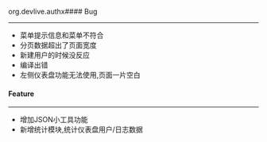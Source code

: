 org.devlive.authx#### Bug

---

- 菜单提示信息和菜单不符合
- 分页数据超出了页面宽度
- 新建用户的时候没反应
- 编译出错
- 左侧仪表盘功能无法使用,页面一片空白

#### Feature

---

- 增加JSON小工具功能
- 新增统计模块,统计仪表盘用户/日志数据
